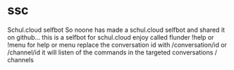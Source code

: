 # ssc
Schul.cloud selfbot
So noone has made a schul.cloud selfbot and shared it on github...
this is a selfbot for schul.cloud
enjoy
called flunder !help or  !menu for help or menu 
replace the conversation id with /conversation/id or /channel/id 
it will listen of the commands in the targeted conversations / channels

